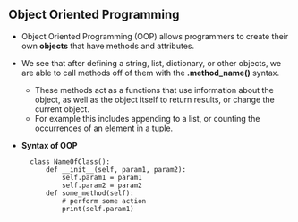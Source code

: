 ## Object Oriented Programming

- Object Oriented Programming (OOP) allows programmers to create their own **objects** that have methods and attributes.
- We see that after defining a string, list, dictionary, or other objects, we are able to call methods off of them with the **.method_name()** syntax.
    - These methods act as a functions that use information about the object, as well as the object itself to return results, or change the current object.
    - For example this includes appending to a list, or counting the occurrences of an element in a tuple.
- **Syntax of OOP**  
   
        class NameOfClass():
            def __init__(self, param1, param2):
                self.param1 = param1
                self.param2 = param2
            def some_method(self):
                # perform some action
                print(self.param1)

